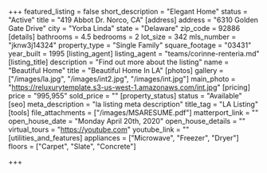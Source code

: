 +++
featured_listing = false
short_description = "Elegant Home"
status = "Active"
title = "419 Abbot Dr. Norco, CA"
[address]
address = "6310 Golden Gate Drive"
city = "Yorba Linda"
state = "Delaware"
zip_code = 92886
[details]
bathrooms = 4.5
bedrooms = 2
lot_size = 342
mls_number = "jknw3j14324"
property_type = "Single Family"
square_footage = "03431"
year_built = 1995
[listing_agent]
listing_agent = "teams/corinne-renteria.md"
[listing_title]
description = "Find out more about the listing"
name = "Beautiful Home"
title = "Beautiful Home In LA"
[photos]
gallery = ["/images/la.jpg", "/images/int2.jpg", "/images/int.jpg"]
main_photo = "https://reluxurytemplate.s3-us-west-1.amazonaws.com/int.jpg"
[pricing]
price = "995,955"
sold_price = ""
[property_status]
status = "Available"
[seo]
meta_description = "la listing meta description"
title_tag = "LA Listing"
[tools]
file_attachments = ["/images/MSARESUME.pdf"]
matterport_link = ""
open_house_date = "Monday April 20th, 2020"
open_house_details = ""
virtual_tours = "https://youtube.com"
youtube_link = ""
[utilities_and_features]
appliances = ["Microwave", "Freezer", "Dryer"]
floors = ["Carpet", "Slate", "Concrete"]

+++
